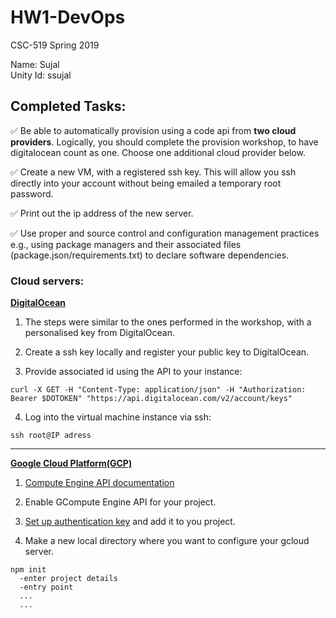 # HW1-DevOps
CSC-519 Spring 2019

Name: Sujal\
Unity Id: ssujal

## Completed Tasks:
:white_check_mark: Be able to automatically provision using a code api from **two cloud providers**. Logically, you should complete the provision workshop, to have digitalocean count as one. Choose one additional cloud provider below.

:white_check_mark: Create a new VM, with a registered ssh key. This will allow you ssh directly into your account without being emailed a temporary root password.

:white_check_mark: Print out the ip address of the new server.

:white_check_mark: Use proper and source control and configuration management practices e.g., using package managers and their associated files (package.json/requirements.txt) to declare software dependencies.

### Cloud servers:
**[DigitalOcean](https://www.digitalocean.com/)**
1. The steps were similar to the ones performed in the workshop, with a personalised key from DigitalOcean.

2. Create a ssh key locally and register your public key to DigitalOcean.

3. Provide associated id using the API to your instance:
```
curl -X GET -H "Content-Type: application/json" -H "Authorization: Bearer $DOTOKEN" "https://api.digitalocean.com/v2/account/keys"
```
4. Log into the virtual machine instance via ssh:
```
ssh root@IP adress
```
---
**[Google Cloud Platform(GCP)](https://cloud.google.com/free/)**

1. [Compute Engine API documentation](https://cloud.google.com/compute/docs/reference/rest/v1/)

2. Enable GCompute Engine API for your project.

3. [Set up authentication key](https://cloud.google.com/docs/authentication/getting-started) and add it to you project.

4. Make a new local directory where you want to configure your gcloud server.
```
npm init
  -enter project details
  -entry point
  ...
  ...
```

